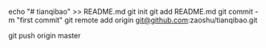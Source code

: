 echo "# tianqibao" >> README.md
git init
git add README.md
git commit -m "first commit"
git remote add origin git@github.com:zaoshu/tianqibao.git

git push origin master



